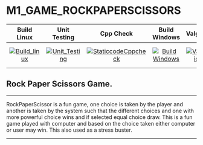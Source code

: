 # M1_GAME_ROCKPAPERSCISSORS

| Build Linux | Unit Testing | Cpp Check | Build Windows | Valgrid | Codacy |
| :---------: | :----------: | :-------: | :-----------: | :-----: | :----: |
| [![Build_linux](https://github.com/Nikitha5399/M1_GAME_ROCKPAPERSCISSORS/actions/workflows/build_linux.yml/badge.svg)](https://github.com/Nikitha5399/M1_GAME_ROCKPAPERSCISSORS/actions/workflows/build_linux.yml) | [![Unit_Testing](https://github.com/Nikitha5399/M1_GAME_ROCKPAPERSCISSORS/actions/workflows/unit_testing.yml/badge.svg)](https://github.com/Nikitha5399/M1_GAME_ROCKPAPERSCISSORS/actions/workflows/unit_testing.yml) | [![StaticcodeCppcheck](https://github.com/Nikitha5399/M1_GAME_ROCKPAPERSCISSORS/actions/workflows/cppcheck.yml/badge.svg)](https://github.com/Nikitha5399/M1_GAME_ROCKPAPERSCISSORS/actions/workflows/cppcheck.yml) | [![Build Windows](https://github.com/Nikitha5399/M1_GAME_ROCKPAPERSCISSORS/actions/workflows/build_windows.yml/badge.svg)](https://github.com/Nikitha5399/M1_GAME_ROCKPAPERSCISSORS/actions/workflows/build_windows.yml) | [![Valgrid](https://github.com/Nikitha5399/M1_GAME_ROCKPAPERSCISSORS/actions/workflows/Valgrid.yml/badge.svg)](https://github.com/Nikitha5399/M1_GAME_ROCKPAPERSCISSORS/actions/workflows/Valgrid.yml) | [![Codacy Badge](https://api.codacy.com/project/badge/Grade/a21b962c9d0c48edb86672fad6f5ad92)](https://app.codacy.com/gh/Nikitha5399/M1_GAME_ROCKPAPERSCISSORS?utm_source=github.com&utm_medium=referral&utm_content=Nikitha5399/M1_GAME_ROCKPAPERSCISSORS&utm_campaign=Badge_Grade_Settings) |
                                                                                                                                                                                                                                                                                                                                                                                                                                                                                                                                                                                                                                                             

## Rock Paper Scissors Game.

---

RockPaperScissor is a fun game, one choice is taken by the player and another is taken by the system such that the different choices and one with more powerful choice wins and if selected equal choice draw. This is a fun game played with computer and based on the choice taken either computer or user may win. This also used as a stress buster. 

---
